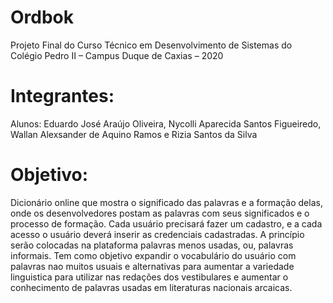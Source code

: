 # Ordbok

 Projeto Final do Curso Técnico em Desenvolvimento de Sistemas do Colégio Pedro II – Campus Duque de Caxias – 2020

# Integrantes:

Alunos: Eduardo José Araújo Oliveira, Nycolli Aparecida Santos Figueiredo, Wallan Alexsander de Aquino Ramos e Rizia Santos da Silva

# Objetivo:

Dicionário online que mostra o significado das palavras e a formação delas, onde os desenvolvedores postam as palavras com seus significados e o processo de formação. Cada usuário precisará fazer um cadastro, e a cada acesso o usuário deverá inserir as credenciais cadastradas. A princípio serão colocadas na plataforma palavras menos usadas, ou, palavras informais. Tem como objetivo expandir o vocabulário do usuário com palavras nao muitos usuais e alternativas para aumentar a variedade linguistica para utilizar nas redações dos vestibulares e aumentar o conhecimento de palavras usadas em literaturas nacionais arcaicas.

